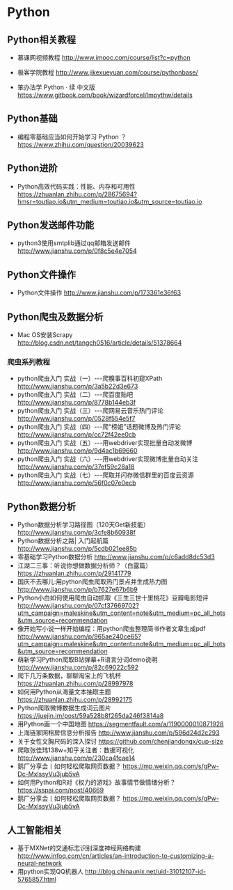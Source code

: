 # Python

## Python相关教程
* 慕课网视频教程
http://www.imooc.com/course/list?c=python
* 极客学院教程
http://www.jikexueyuan.com/course/pythonbase/


* 笨办法学 Python · 续 中文版
https://www.gitbook.com/book/wizardforcel/lmpythw/details

## Python基础
* 编程零基础应当如何开始学习 Python ？
https://www.zhihu.com/question/20039623

## Python进阶
* Python高效代码实践：性能、内存和可用性
https://zhuanlan.zhihu.com/p/28675694?hmsr=toutiao.io&utm_medium=toutiao.io&utm_source=toutiao.io

## Python发送邮件功能
* python3使用smtplib通过qq邮箱发送邮件
http://www.jianshu.com/p/0f8c5e4e7054

## Python文件操作
* Python文件操作
http://www.jianshu.com/p/173361e36f63


## Python爬虫及数据分析
* Mac OS安装Scrapy 
http://blog.csdn.net/tangch0516/article/details/51378664
### 爬虫系列教程
* python爬虫入门 实战（一）---爬糗事百科初窥XPath
http://www.jianshu.com/p/3a5b22d3e673
* python爬虫入门 实战（二）---爬百度贴吧
http://www.jianshu.com/p/8778b144eb3f
* python爬虫入门 实战（三）---爬网易云音乐热门评论
http://www.jianshu.com/p/0528f554e5f7
* python爬虫入门 实战（四）---爬“榜姐”话题微博及热门评论
http://www.jianshu.com/p/cc72f42ee0cb
* python爬虫入门 实战（五）---用webdriver实现批量自动发微博
http://www.jianshu.com/p/9d4ac1b69660
* python爬虫入门 实战（六）---用webdriver实现微博批量自动关注
http://www.jianshu.com/p/37ef59c28a18
* python爬虫入门 实战（七）---爬取并闪存微信群里的百度云资源
http://www.jianshu.com/p/56f0c07e0ecb

## Python数据分析
* Python数据分析学习路径图（120天Get新技能）
http://www.jianshu.com/p/3cfe8b60938f
* Python数据分析之路| 入门起航篇
http://www.jianshu.com/p/5cdb021ee85b
* 零基础学习Python数据分析
http://www.jianshu.com/p/c6add8dc53d3
* 江湖二三事：听说你想做数据分析师？（白露篇）
https://zhuanlan.zhihu.com/p/29141779
* 国庆不去哪儿:用python爬虫爬取热门景点并生成热力图
http://www.jianshu.com/p/b7627e67b6b9
* Python小白如何使用爬虫自动抓取《三生三世十里桃花》豆瓣电影短评
http://www.jianshu.com/p/07cf37669702?utm_campaign=maleskine&utm_content=note&utm_medium=pc_all_hots&utm_source=recommendation
* 像开始写小说一样开始编程：用python爬虫整理简书作者文章生成pdf
http://www.jianshu.com/p/965ae240ce65?utm_campaign=maleskine&utm_content=note&utm_medium=pc_all_hots&utm_source=recommendation
* 萌新学习Python爬取B站弹幕+R语言分词demo说明
http://www.jianshu.com/p/82c69022c592
* 爬下几万条数据，聊聊淘宝上的飞机杯
https://zhuanlan.zhihu.com/p/28997978
* 如何用Python从海量文本抽取主题
https://zhuanlan.zhihu.com/p/28992175
* Python爬取微博数据生成词云图片
https://juejin.im/post/59a528b8f265da246f3814a8
* 用Python画一个中国地图
https://segmentfault.com/a/1190000010871928
* 上海链家网租房信息分析报告
http://www.jianshu.com/p/596d24d2c293
* 关于女性文胸尺码的深入探讨
https://github.com/chenjiandongx/cup-size
* 爬取张佳玮138w+知乎关注者：数据可视化
http://www.jianshu.com/p/230ca4fcae14
* 鹅厂分享会丨如何轻松爬取网页数据？
https://mp.weixin.qq.com/s/gPw-Dc-MxlssyVu3jub5vA
* 如何用Python和R对《权力的游戏》故事情节做情绪分析？
https://sspai.com/post/40669
* 鹅厂分享会丨如何轻松爬取网页数据？
https://mp.weixin.qq.com/s/gPw-Dc-MxlssyVu3jub5vA


## 人工智能相关
* 基于MXNet的交通标志识别深度神经网络构建
http://www.infoq.com/cn/articles/an-introduction-to-customizing-a-neural-network
*  用python实现QQ机器人 
http://blog.chinaunix.net/uid-31012107-id-5765857.html